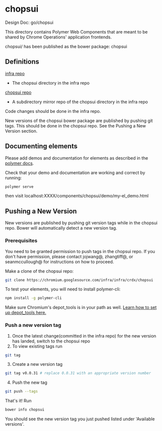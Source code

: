# chopsui

Design Doc: go/chopsui

This directory contains Polymer Web Components that are meant to be shared
by Chrome Operations' application frontends.

chopsui/ has been published as the bower package: chopsui

## Definitions

[infra repo](https://chromium.googlesource.com/infra/infra/+/master/crdx/chopsui/)

- The chopsui directory in the infra repo

[chopsui repo](https://chromium.googlesource.com/infra/infra/crdx/chopsui.git)

- A subdirectory mirror repo of the chopsui directory in the infra repo

Code changes should be done in the infra repo.

New versions of the chopsui bower package are published by pushing git tags. This should be done in the chopsui repo. See the Pushing a New Version section.

## Documenting elements
Please add demos and documentation for elements as described in the [polymer docs](https://www.polymer-project.org/2.0/docs/tools/documentation#document-an-element).

Check that your demo and documentation are working and correct by running:

```sh
polymer serve
```

then visit localhost:XXXX/components/chopsui/demo/my-el_demo.html

## Pushing a New Version

New versions are published by pushing git version tags while in the chopsui repo.
Bower will automatically detect a new version tag.

### Prerequisites
You need to be granted permission to push tags in the chopsui repo. If you don't have
permission, please contact jojwang@, zhangtiff@, or seanmccullough@ for instructions on
how to proceed.


Make a clone of the chopsui repo:

```sh
git clone https://chromium.googlesource.com/infra/infra/crdx/chopsui
```

To test your elements, you will need to install polymer-cli:
```sh
npm install -g polymer-cli
```

Make sure Chromium's depot_tools is in your path as well. [Learn how to set up
depot_tools here.](http://commondatastorage.googleapis.com/chrome-infra-docs/flat/depot_tools/docs/html/depot_tools_tutorial.html#_setting_up)

### Push a new version tag

1) Once the latest change(committed in the infra repo) for the new version has landed, switch
to the chopsui repo
2) To view existing tags run

```sh
git tag
```
3) Create a new version tag

```sh
git tag v0.0.31 # replace 0.0.31 with an appropriate version number
```
4) Push the new tag

```sh
git push --tags
```

That's it!
Run

```sh
bower info chopsui
```
You should see the new version tag you just pushed listed under 'Available versions'.
